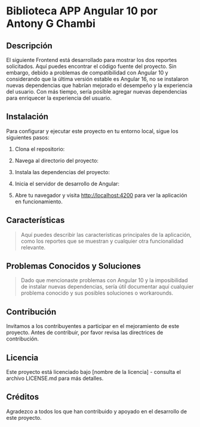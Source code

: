 # Biblioteca APP Angular 10 por Antony G Chambi

## Descripción
El siguiente Frontend está desarrollado para mostrar los dos reportes solicitados. Aquí puedes encontrar el código fuente del proyecto. Sin embargo, debido a problemas de compatibilidad con Angular 10 y considerando que la última versión estable es Angular 16, no se instalaron nuevas dependencias que habrían mejorado el desempeño y la experiencia del usuario. Con más tiempo, sería posible agregar nuevas dependencias para enriquecer la experiencia del usuario.

## Instalación

Para configurar y ejecutar este proyecto en tu entorno local, sigue los siguientes pasos:

1. Clona el repositorio:
2. Navega al directorio del proyecto:
3. Instala las dependencias del proyecto:
4. Inicia el servidor de desarrollo de Angular:

5. Abre tu navegador y visita [http://localhost:4200](http://localhost:4200) para ver la aplicación en funcionamiento.

## Características
> Aquí puedes describir las características principales de la aplicación, como los reportes que se muestran y cualquier otra funcionalidad relevante.

## Problemas Conocidos y Soluciones
> Dado que mencionaste problemas con Angular 10 y la imposibilidad de instalar nuevas dependencias, sería útil documentar aquí cualquier problema conocido y sus posibles soluciones o workarounds.

## Contribución
Invitamos a los contribuyentes a participar en el mejoramiento de este proyecto. Antes de contribuir, por favor revisa las directrices de contribución.

## Licencia
Este proyecto está licenciado bajo [nombre de la licencia] - consulta el archivo LICENSE.md para más detalles.

## Créditos
Agradezco a todos los que han contribuido y apoyado en el desarrollo de este proyecto.
